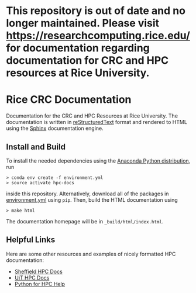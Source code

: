 # This repository is out of date and no longer maintained. Please visit https://researchcomputing.rice.edu/ for documentation regarding documentation for CRC and HPC resources at Rice University.

# Rice CRC Documentation

Documentation for the CRC and HPC Resources at Rice University. The documentation is written in [reStructuredText](http://docutils.sourceforge.net/rst.html) format
and rendered to HTML using the [Sphinx](http://www.sphinx-doc.org) documentation engine.

## Install and Build

To install the needed dependencies using the [Anaconda Python distribution](https://www.anaconda.com/distribution/), run
```shell
> conda env create -f environment.yml
> source activate hpc-docs
```
inside this repository. Alternatively, download all of the packages in [environment.yml](environment.yml) using `pip`.
Then, build the HTML documentation using
```shell
> make html
```
The documentation homepage will be in `_build/html/index.html`.

## Helpful Links

Here are some other resources and examples of nicely formatted HPC documentation:

* [Sheffield HPC Docs](http://docs.hpc.shef.ac.uk/en/latest/hpc/index.html)
* [UiT HPC Docs](https://hpc-uit.readthedocs.io/en/latest/)
* [Python for HPC Help](https://betterscientificsoftware.github.io/python-for-hpc/tutorials/python.doc-sphinx.html)
